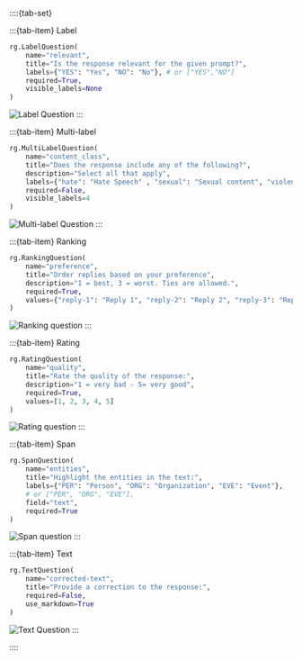 ::::{tab-set}

:::{tab-item} Label

```python
rg.LabelQuestion(
    name="relevant",
    title="Is the response relevant for the given prompt?",
    labels={"YES": "Yes", "NO": "No"}, # or ["YES","NO"]
    required=True,
    visible_labels=None
)
```

![Label Question](/_static/images/llms/questions/label_question.png)
:::

:::{tab-item} Multi-label

```python
rg.MultiLabelQuestion(
    name="content_class",
    title="Does the response include any of the following?",
    description="Select all that apply",
    labels={"hate": "Hate Speech" , "sexual": "Sexual content", "violent": "Violent content", "pii": "Personal information", "untruthful": "Untruthful info", "not_english": "Not English", "inappropriate": "Inappropriate content"}, # or ["hate", "sexual", "violent", "pii", "untruthful", "not_english", "inappropriate"]
    required=False,
    visible_labels=4
)
```

![Multi-label Question](/_static/images/llms/questions/multilabel_question.png)
:::

:::{tab-item} Ranking

```python
rg.RankingQuestion(
    name="preference",
    title="Order replies based on your preference",
    description="1 = best, 3 = worst. Ties are allowed.",
    required=True,
    values={"reply-1": "Reply 1", "reply-2": "Reply 2", "reply-3": "Reply 3"} # or ["reply-1", "reply-2", "reply-3"]
)
```

![Ranking question](/_static/images/llms/questions/ranking_question.png)
:::

:::{tab-item} Rating

```python
rg.RatingQuestion(
    name="quality",
    title="Rate the quality of the response:",
    description="1 = very bad - 5= very good",
    required=True,
    values=[1, 2, 3, 4, 5]
)
```

![Rating question](/_static/images/llms/questions/rating_question.png)
:::

:::{tab-item} Span

```python
rg.SpanQuestion(
    name="entities",
    title="Highlight the entities in the text:",
    labels={"PER": "Person", "ORG": "Organization", "EVE": "Event"},
    # or ["PER", "ORG", "EVE"],
    field="text",
    required=True
)
```

![Span question](/_static/images/llms/questions/span_question.png)
:::

:::{tab-item} Text

```python
rg.TextQuestion(
    name="corrected-text",
    title="Provide a correction to the response:",
    required=False,
    use_markdown=True
)
```

![Text Question](/_static/images/llms/questions/text_question.png)
:::

::::
